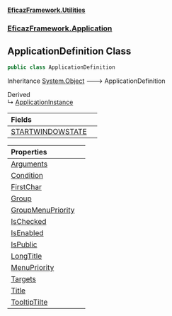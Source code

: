#### [EficazFramework.Utilities](EficazFrameworkUtilities.md 'EficazFramework Utilities')
### [EficazFramework.Application](EficazFrameworkUtilities.md#EficazFramework.Application 'EficazFramework.Application')

## ApplicationDefinition Class

```csharp
public class ApplicationDefinition
```

Inheritance [System.Object](https://docs.microsoft.com/en-us/dotnet/api/System.Object 'System.Object') &#129106; ApplicationDefinition

Derived  
&#8627; [ApplicationInstance](EficazFramework.Application/ApplicationInstance.md 'EficazFramework.Application.ApplicationInstance')

| Fields | |
| :--- | :--- |
| [STARTWINDOWSTATE](EficazFramework.Application/ApplicationDefinition/STARTWINDOWSTATE.md 'EficazFramework.Application.ApplicationDefinition.STARTWINDOWSTATE') | |

| Properties | |
| :--- | :--- |
| [Arguments](EficazFramework.Application/ApplicationDefinition/Arguments.md 'EficazFramework.Application.ApplicationDefinition.Arguments') | |
| [Condition](EficazFramework.Application/ApplicationDefinition/Condition.md 'EficazFramework.Application.ApplicationDefinition.Condition') | |
| [FirstChar](EficazFramework.Application/ApplicationDefinition/FirstChar.md 'EficazFramework.Application.ApplicationDefinition.FirstChar') | |
| [Group](EficazFramework.Application/ApplicationDefinition/Group.md 'EficazFramework.Application.ApplicationDefinition.Group') | |
| [GroupMenuPriority](EficazFramework.Application/ApplicationDefinition/GroupMenuPriority.md 'EficazFramework.Application.ApplicationDefinition.GroupMenuPriority') | |
| [IsChecked](EficazFramework.Application/ApplicationDefinition/IsChecked.md 'EficazFramework.Application.ApplicationDefinition.IsChecked') | |
| [IsEnabled](EficazFramework.Application/ApplicationDefinition/IsEnabled.md 'EficazFramework.Application.ApplicationDefinition.IsEnabled') | |
| [IsPublic](EficazFramework.Application/ApplicationDefinition/IsPublic.md 'EficazFramework.Application.ApplicationDefinition.IsPublic') | |
| [LongTitle](EficazFramework.Application/ApplicationDefinition/LongTitle.md 'EficazFramework.Application.ApplicationDefinition.LongTitle') | |
| [MenuPriority](EficazFramework.Application/ApplicationDefinition/MenuPriority.md 'EficazFramework.Application.ApplicationDefinition.MenuPriority') | |
| [Targets](EficazFramework.Application/ApplicationDefinition/Targets.md 'EficazFramework.Application.ApplicationDefinition.Targets') | |
| [Title](EficazFramework.Application/ApplicationDefinition/Title.md 'EficazFramework.Application.ApplicationDefinition.Title') | |
| [TooltipTilte](EficazFramework.Application/ApplicationDefinition/TooltipTilte.md 'EficazFramework.Application.ApplicationDefinition.TooltipTilte') | |

